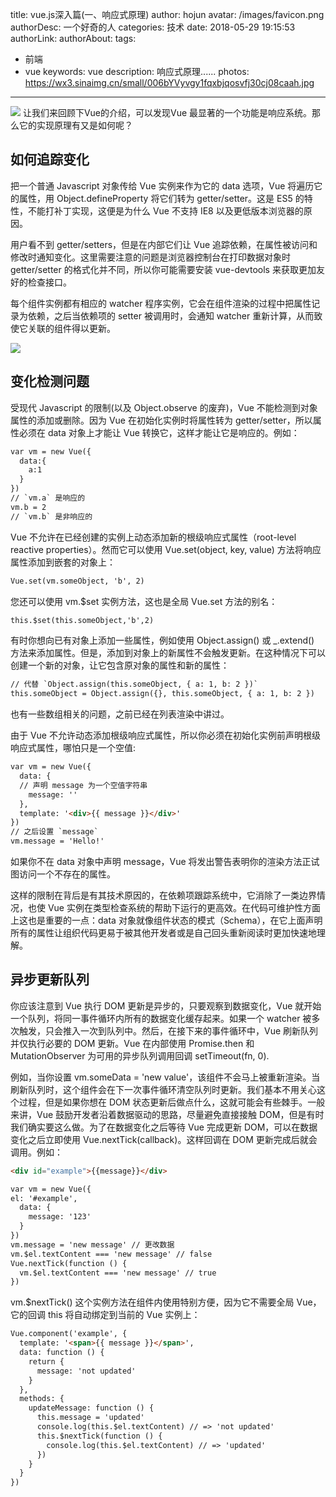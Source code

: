 title: vue.js深入篇(一、响应式原理)
author: hojun
avatar: /images/favicon.png
authorDesc: 一个好奇的人
categories: 技术
date: 2018-05-29 19:15:53
authorLink:
authorAbout:
tags:
 - 前端
 - vue
keywords: vue
description: 响应式原理......
photos:
 https://wx3.sinaimg.cn/small/006bYVyvgy1fqxbjqosvfj30cj08caah.jpg
---
![](https://wx3.sinaimg.cn/large/006bYVyvgy1fqxbjqosvfj30cj08caah.jpg)
让我们来回顾下Vue的介绍，可以发现Vue 最显著的一个功能是响应系统。那么它的实现原理有又是如何呢？
## **如何追踪变化**
把一个普通 Javascript 对象传给 Vue 实例来作为它的 data 选项，Vue 将遍历它的属性，用 Object.defineProperty 将它们转为 getter/setter。这是 ES5 的特性，不能打补丁实现，这便是为什么 Vue 不支持 IE8 以及更低版本浏览器的原因。

用户看不到 getter/setters，但是在内部它们让 Vue 追踪依赖，在属性被访问和修改时通知变化。这里需要注意的问题是浏览器控制台在打印数据对象时 getter/setter 的格式化并不同，所以你可能需要安装 vue-devtools 来获取更加友好的检查接口。

每个组件实例都有相应的 watcher 程序实例，它会在组件渲染的过程中把属性记录为依赖，之后当依赖项的 setter 被调用时，会通知 watcher 重新计算，从而致使它关联的组件得以更新。

![](https://wx1.sinaimg.cn/large/006bYVyvgy1frsf3p0pgej30xc0kuq38.jpg)
## **变化检测问题**
受现代 Javascript 的限制(以及 Object.observe 的废弃)，Vue 不能检测到对象属性的添加或删除。因为 Vue 在初始化实例时将属性转为 getter/setter，所以属性必须在 data 对象上才能让 Vue 转换它，这样才能让它是响应的。例如：
```html
var vm = new Vue({
  data:{
    a:1
  }
})
// `vm.a` 是响应的
vm.b = 2
// `vm.b` 是非响应的
```
Vue 不允许在已经创建的实例上动态添加新的根级响应式属性（root-level reactive properties）。然而它可以使用 Vue.set(object, key, value) 方法将响应属性添加到嵌套的对象上：
```html
Vue.set(vm.someObject, 'b', 2)
```
您还可以使用 vm.$set 实例方法，这也是全局 Vue.set 方法的别名：
```html
this.$set(this.someObject,'b',2)
```
有时你想向已有对象上添加一些属性，例如使用 Object.assign() 或 _.extend() 方法来添加属性。但是，添加到对象上的新属性不会触发更新。在这种情况下可以创建一个新的对象，让它包含原对象的属性和新的属性：
```html
// 代替 `Object.assign(this.someObject, { a: 1, b: 2 })`
this.someObject = Object.assign({}, this.someObject, { a: 1, b: 2 })
```
也有一些数组相关的问题，之前已经在列表渲染中讲过。

由于 Vue 不允许动态添加根级响应式属性，所以你必须在初始化实例前声明根级响应式属性，哪怕只是一个空值:
```html
var vm = new Vue({
  data: {
  // 声明 message 为一个空值字符串
    message: ''
  },
  template: '<div>{{ message }}</div>'
})
// 之后设置 `message` 
vm.message = 'Hello!'
```
如果你不在 data 对象中声明 message，Vue 将发出警告表明你的渲染方法正试图访问一个不存在的属性。

这样的限制在背后是有其技术原因的，在依赖项跟踪系统中，它消除了一类边界情况，也使 Vue 实例在类型检查系统的帮助下运行的更高效。在代码可维护性方面上这也是重要的一点：data 对象就像组件状态的模式（Schema），在它上面声明所有的属性让组织代码更易于被其他开发者或是自己回头重新阅读时更加快速地理解。

## **异步更新队列**
你应该注意到 Vue 执行 DOM 更新是异步的，只要观察到数据变化，Vue 就开始一个队列，将同一事件循环内所有的数据变化缓存起来。如果一个 watcher 被多次触发，只会推入一次到队列中。然后，在接下来的事件循环中，Vue 刷新队列并仅执行必要的 DOM 更新。Vue 在内部使用 Promise.then 和 MutationObserver 为可用的异步队列调用回调 setTimeout(fn, 0).

例如，当你设置 vm.someData = 'new value'，该组件不会马上被重新渲染。当刷新队列时，这个组件会在下一次事件循环清空队列时更新。我们基本不用关心这个过程，但是如果你想在 DOM 状态更新后做点什么，这就可能会有些棘手。一般来讲，Vue 鼓励开发者沿着数据驱动的思路，尽量避免直接接触 DOM，但是有时我们确实要这么做。为了在数据变化之后等待 Vue 完成更新 DOM，可以在数据变化之后立即使用 Vue.nextTick(callback)。这样回调在 DOM 更新完成后就会调用。例如：
```html
<div id="example">{{message}}</div>
```
```html
var vm = new Vue({
el: '#example',
  data: {
    message: '123'
  }
})
vm.message = 'new message' // 更改数据
vm.$el.textContent === 'new message' // false
Vue.nextTick(function () {
  vm.$el.textContent === 'new message' // true
})
```
vm.$nextTick() 这个实例方法在组件内使用特别方便，因为它不需要全局 Vue，它的回调 this 将自动绑定到当前的 Vue 实例上：
```html
Vue.component('example', {
  template: '<span>{{ message }}</span>',
  data: function () {
    return {
      message: 'not updated'
    }
  },
  methods: {
    updateMessage: function () {
      this.message = 'updated'
      console.log(this.$el.textContent) // => 'not updated'
      this.$nextTick(function () {
        console.log(this.$el.textContent) // => 'updated'
      })
    }
  }
})
```